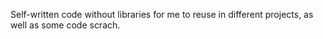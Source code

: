 Self-written code without libraries for me to reuse in different projects, as well as some code scrach.